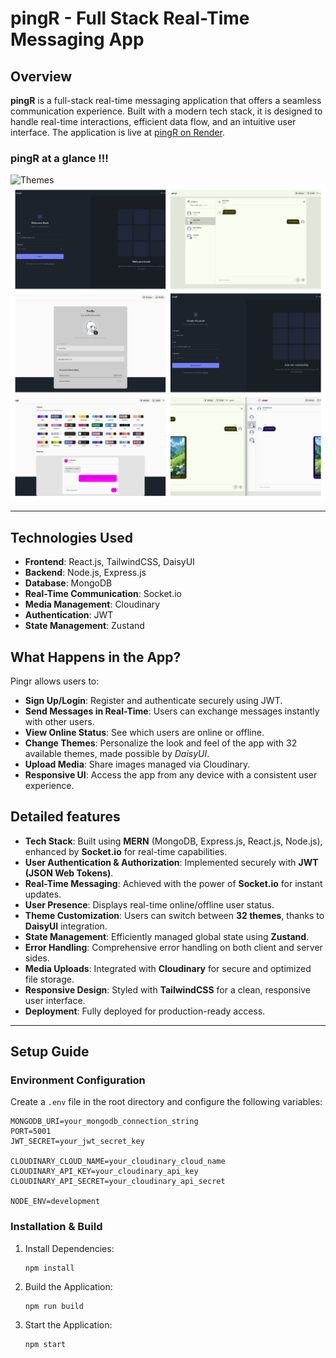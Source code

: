 # pingR - Full Stack Real-Time Messaging App

## Overview

**pingR** is a full-stack real-time messaging application that offers a seamless communication experience. Built with a modern tech stack, it is designed to handle real-time interactions, efficient data flow, and an intuitive user interface. The application is live at [pingR on Render](https://pingr-wji4.onrender.com).

### pingR at a glance !!!
![Themes](frontend/public/pingR1.gif)
![Pages](frontend/public/Collage.png)




---
## Technologies Used
- **Frontend**: React.js, TailwindCSS, DaisyUI
- **Backend**: Node.js, Express.js
- **Database**: MongoDB
- **Real-Time Communication**: Socket.io
- **Media Management**: Cloudinary
- **Authentication**: JWT
- **State Management**: Zustand

## What Happens in the App?
Pingr allows users to:

- **Sign Up/Login**: Register and authenticate securely using JWT.
- **Send Messages in Real-Time**: Users can exchange messages instantly with other users.
- **View Online Status**: See which users are online or offline.
- **Change Themes**: Personalize the look and feel of the app with 32 available themes, made possible by *DaisyUI*.
- **Upload Media**: Share images managed via Cloudinary.
- **Responsive UI**: Access the app from any device with a consistent user experience.


## Detailed features

- **Tech Stack**: Built using **MERN** (MongoDB, Express.js, React.js, Node.js), enhanced by **Socket.io** for real-time capabilities.
- **User Authentication & Authorization**: Implemented securely with **JWT (JSON Web Tokens)**.
- **Real-Time Messaging**: Achieved with the power of **Socket.io** for instant updates.
- **User Presence**: Displays real-time online/offline user status.
- **Theme Customization**: Users can switch between **32 themes**, thanks to **DaisyUI** integration.
- **State Management**: Efficiently managed global state using **Zustand**.
- **Error Handling**: Comprehensive error handling on both client and server sides.
- **Media Uploads**: Integrated with **Cloudinary** for secure and optimized file storage.
- **Responsive Design**: Styled with **TailwindCSS** for a clean, responsive user interface.
- **Deployment**: Fully deployed for production-ready access.

---

## Setup Guide

### Environment Configuration

Create a `.env` file in the root directory and configure the following variables:

```env
MONGODB_URI=your_mongodb_connection_string
PORT=5001
JWT_SECRET=your_jwt_secret_key

CLOUDINARY_CLOUD_NAME=your_cloudinary_cloud_name
CLOUDINARY_API_KEY=your_cloudinary_api_key
CLOUDINARY_API_SECRET=your_cloudinary_api_secret

NODE_ENV=development
```
### Installation & Build

1. Install Dependencies:
    ```
    npm install
    ```
2. Build the Application:
    ```
    npm run build

    ```
3. Start the Application:
    ```
    npm start
    ```


